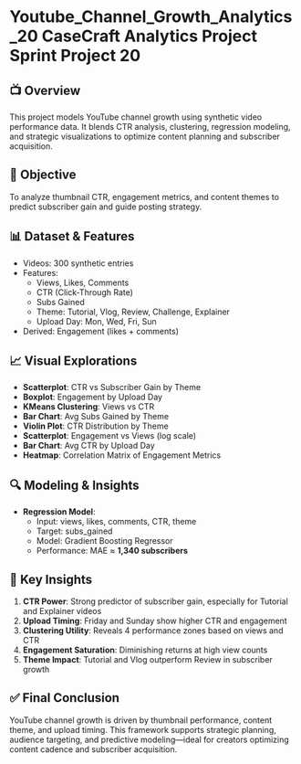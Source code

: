 # Youtube_Channel_Growth_Analytics_20 CaseCraft Analytics Project Sprint Project 20

## 📺 Overview  
This project models YouTube channel growth using synthetic video performance data. It blends CTR analysis, clustering, regression modeling, and strategic visualizations to optimize content planning and subscriber acquisition.

## 🎯 Objective  
To analyze thumbnail CTR, engagement metrics, and content themes to predict subscriber gain and guide posting strategy.

## 📊 Dataset & Features  
- Videos: 300 synthetic entries  
- Features:  
  - Views, Likes, Comments  
  - CTR (Click-Through Rate)  
  - Subs Gained  
  - Theme: Tutorial, Vlog, Review, Challenge, Explainer  
  - Upload Day: Mon, Wed, Fri, Sun  
- Derived: Engagement (likes + comments)

## 📈 Visual Explorations  
- **Scatterplot**: CTR vs Subscriber Gain by Theme  
- **Boxplot**: Engagement by Upload Day  
- **KMeans Clustering**: Views vs CTR  
- **Bar Chart**: Avg Subs Gained by Theme  
- **Violin Plot**: CTR Distribution by Theme  
- **Scatterplot**: Engagement vs Views (log scale)  
- **Bar Chart**: Avg CTR by Upload Day  
- **Heatmap**: Correlation Matrix of Engagement Metrics

## 🔍 Modeling & Insights  
- **Regression Model**:  
  - Input: views, likes, comments, CTR, theme  
  - Target: subs_gained  
  - Model: Gradient Boosting Regressor  
  - Performance: MAE ≈ **1,340 subscribers**

## 🧠 Key Insights  
1. **CTR Power**: Strong predictor of subscriber gain, especially for Tutorial and Explainer videos  
2. **Upload Timing**: Friday and Sunday show higher CTR and engagement  
3. **Clustering Utility**: Reveals 4 performance zones based on views and CTR  
4. **Engagement Saturation**: Diminishing returns at high view counts  
5. **Theme Impact**: Tutorial and Vlog outperform Review in subscriber growth

## ✅ Final Conclusion  
YouTube channel growth is driven by thumbnail performance, content theme, and upload timing. This framework supports strategic planning, audience targeting, and predictive modeling—ideal for creators optimizing content cadence and subscriber acquisition.